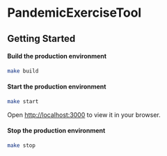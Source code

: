 # PandemicExerciseTool


## Getting Started

#### Build the production environment

```bash
make build
```

#### Start the production environment

```bash
make start
```

Open [http://localhost:3000](http://localhost:3000) to view it in your browser.


#### Stop the production environment

```bash
make stop
```

